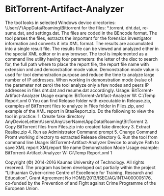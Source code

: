 # BitTorrent-Artifact-Analyzer
The tool looks in selected Windows device directories: \Users\\*\AppData\Roaming\Bittorrent 
for the files: *.torrent, dht.dat, re-sume.dat, and settings.dat. The files are coded in the BEncode format. The tool parses the files, extracts the important for the forensics investigator information and converts it into XML format. The results are accumulated into a single result file. The results file can be viewed and analyzed either in the special XML editor or in any browser.
The tool is implemented as a command line utility having four parameters: the letter of the disc to search for, the full path where to place the report file, the report file name with extension xml and demonstration mode value. Demonstration mode value is used for tool demonstration purpose and reduce the time to analyze large number of IP addresses. When working in demonstration mode (value of the parameter not zero) the tool analyze only a few nodes and peers IP addresses in files dht.dat and resume.dat accordingly.
Usage:
BitTorrent-Artifact-Analyzer <Device to analyze> <Path to save XML report> <XML report file name> <Demonstration Mode>
Usage example:
BitTorrent-Artifact-Analyzer W: C:\Temp Report.xml 0
You can find Release folder with executable in Release.zip, examples of BitTorrent files to analyze in Files folder in Files.zip, and example of the XML report in BtaaReport.zip. 
Do the following to view the tool in practice: 1. Create fake directory AnyDeviceLetter:\Users\AnyUserName\AppData\Roaming\BitTorrent 2. Copy BitTorrent files from Files.zip into created fake directory 3. Extract Realise.zip 4. Run as Administrator Command prompt 5. Change Command Promt working directory to extracted Release directory 6. Run the tool from command line 
Usage:
BitTorrent-Artifact-Analyzer Device to analyze Path to save XML report XMLreport file name Demonstration Mode
Usage example:
BitTorrent-Artifact-Analyzer W: C:\Temp Report.xml 1

Copyright (©) 2014-2016 Kaunas University of Technology. All rights reserved.
The program has been developed out partially within the project “Lithuanian Cyber-crime Centre of Excellence for Training, Research and Education”, Grant Agreement No HOME/2013/ISEC/AG/INT/4000005176, co-funded by the Prevention of and Fight against Crime Programme of the European Union.
